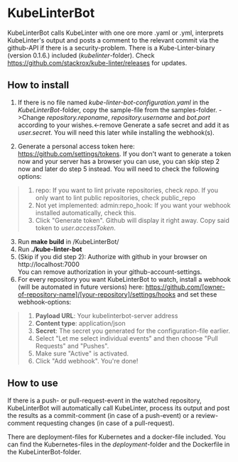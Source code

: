 # KubeLinterBot

KubeLinterBot calls KubeLinter with one ore more .yaml or .yml, interprets KubeLinter's output and posts a comment to the relevant commit via the github-API if there is a security-problem. There is a Kube-Linter-binary (version 0.1.6.) included (_kubelinter_-folder). Check https://github.com/stackrox/kube-linter/releases for updates.

## How to install
1. If there is no file named _kube-linter-bot-configuration.yaml_ in the _KubeLinterBot_-folder, copy the sample-file from the samples-folder.
->Change _repository.reponame_, _repository.username_ and _bot.port_ according to your wishes.<-remove
Generate a safe secret and add it as _user.secret_. You will need this later while installing the webhook(s).

2. Generate a personal access token here: https://github.com/settings/tokens. If you don't want to generate a token now and your server has a browser you can use, you can skip step 2 now and later do step 5 instead.
You will need to check the following options:
>1. repo: If you want to lint private repositories, check _repo_. If you only want to lint public repositories, check public_repo
>2. Not yet implemented: admin:repo_hook: If you want your webhook installed automatically, check this.
>3. Click "Generate token". Github will display it right away. Copy said token to _user.accessToken_. 

3. Run **make build** in /KubeLinterBot/
4. Run **./kube-linter-bot**
5. (Skip if you did step 2): Authorize with github in your browser on http://localhost:7000  
You can remove authorization in your github-account-settings.
6. For every repository you want KubeLinterBot to watch, install a webhook (will be automated in future versions) here:
https://github.com/[owner-of-repository-name]/[your-repository]/settings/hooks
and set these webhook-options:
>1. **Payload URL**: Your kubelinterbot-server address
>2. **Content type**: application/json
>3. **Secret**: The secret you generated for the configuration-file earlier.
>4. Select "Let me select individual events" and then choose "Pull Requests" and "Pushes".
>5. Make sure "Active" is activated. 
>6. Click "Add webhook". You're done!

## How to use
If there is a push- or pull-request-event in the watched repository, KubeLinterBot will automatically call KubeLinter, process its output and post the results as a commit-comment (in case of a push-event) or a review-comment requesting changes (in case of a pull-request). 

There are deployment-files for Kubernetes and a docker-file included. You can find the Kubernetes-files in the _deployment_-folder and the Dockerfile in the KubeLinterBot-folder.
